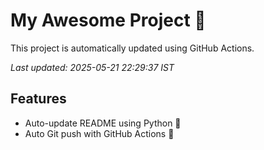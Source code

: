# My Awesome Project 🚀

This project is automatically updated using GitHub Actions.

_Last updated: 2025-05-21 22:29:37 IST_

## Features
- Auto-update README using Python 🐍
- Auto Git push with GitHub Actions 🤖

